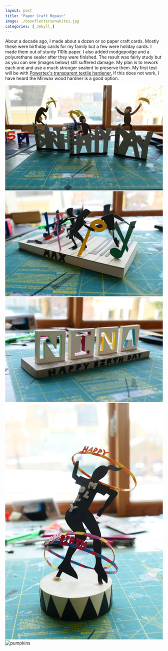 ```yaml
---
layout: post
title: "Paper Craft Repair"
image: ./boxoflettersonwhite1.jpg
categories: [_Jekyll_]
---
```

About a decade ago, I made about a dozen or so paper craft cards. Mostly these were birthday cards for my family but a few were holiday cards. I made them out of sturdy 110lb paper. I also added modgepodge and a polyurethane sealer after they were finished. The result was fairly study but as you can see (images below) still suffered damage. My plan is to rework each one and use a much stronger sealent to preserve them. My first test will be with [Powertex's transparent textile hardener.](https://powertexproductsusa.com/products/powertex-universal-medium-transparent-1000gr?pr_prod_strat=e5_desc&pr_rec_id=1a4815e0c&pr_rec_pid=1447160873029&pr_ref_pid=1447100776517&pr_seq=uniform) If this does not work, I have heard the Minwax wood hardner is a good option.

![monkey men](./monkeymen.jpg) ![music men](./musicmen1.jpg) ![nina](./nina.jpg) ![dancer](./dancer1.jpg) ![pumpkins](./pumpkins.jpg)


